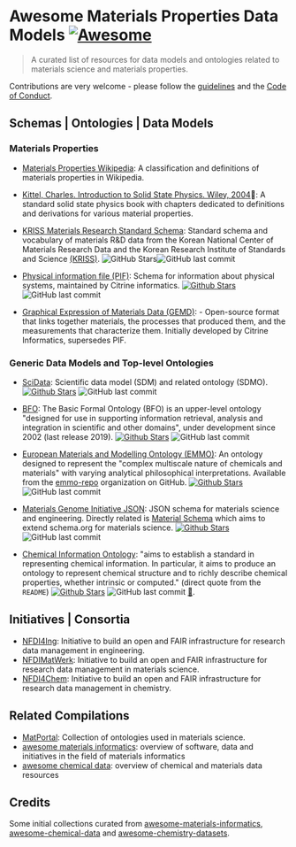 # Awesome Materials Properties Data Models [![Awesome](https://awesome.re/badge.svg)](https://awesome.re)

> A curated list of resources for data models and ontologies related to materials science and materials properties.

Contributions are very welcome - please follow the [guidelines](CONTRIBUTING.md) and the [Code of Conduct](code_of_conduct.md).

## Schemas | Ontologies | Data Models

### Materials Properties

- [Materials Properties Wikipedia](https://en.wikipedia.org/wiki/List_of_materials_properties): A classification and definitions of materials properties in Wikipedia.

- [Kittel, Charles. Introduction to Solid State Physics. Wiley, 2004](https://www.wiley.com/en-us/Introduction+to+Solid+State+Physics%2C+8th+Edition-p-9780471415268)📖: A standard solid state physics book with chapters dedicated to definitions and derivations for various material properties. 

- [KRISS Materials Research Standard Schema](https://github.com/krlee227/MatResData-Standard-Committee/blob/main/dictionary%20ver.%202023%20working%20(230531).json): Standard schema and vocabulary of materials R&D data from the Korean National Center of Materials Research Data and the Korean Research Institute of Standards and Science [(KRISS)](https://www.kriss.re.kr/eng/). ![GitHub Stars](https://img.shields.io/github/stars/krlee227/MatResData-Standard-Committee?style=social)![GitHub last commit](https://img.shields.io/github/last-commit/krlee227/MatResData-Standard-Committee?style=social)

- [Physical information file (PIF)](https://citrineinformatics.github.io/pif-documentation/index.html): Schema for information about physical systems, maintained by Citrine informatics. [![Github Stars](https://img.shields.io/github/stars/CitrineInformatics/pypif?style=social)](https://github.com/CitrineInformatics/pypif) ![GitHub last commit](https://img.shields.io/github/last-commit/CitrineInformatics/pypif?style=social)

- [Graphical Expression of Materials Data (GEMD)](https://citrineinformatics.github.io/gemd-docs/): - Open-source format that links together materials, the processes that produced them, and the measurements that characterize them. Initially developed by Citrine Informatics, supersedes PIF.

### Generic Data Models and Top-level Ontologies

- [SciData](https://github.com/stuchalk/scidata): Scientific data model (SDM) and related ontology (SDMO). [![Github Stars](https://img.shields.io/github/stars/stuchalk/scidata?style=social)](https://github.com/stuchalk/scidata) ![GitHub last commit](https://img.shields.io/github/last-commit/stuchalk/scidata?style=social)

- [BFO](https://github.com/BFO-ontology/BFO): The Basic Formal Ontology (BFO) is an upper-level ontology "designed for use in supporting information retrieval, analysis and integration in scientific and other domains", under development since 2002 (last release 2019). [![Github Stars](https://img.shields.io/github/stars/BFO-ontology/BFO?style=social)](https://github.com/BFO-ontology/BFO) ![GitHub last commit](https://img.shields.io/github/last-commit/BFO-ontology/BFO?style=social)

- [European Materials and Modelling Ontology (EMMO)](https://emmc.info/emmo-info/): An ontology designed to represent the "complex multiscale nature of chemicals and materials" with varying analytical philosophical interpretations. Available from the [emmo-repo](https://github.com/emmo-repo/) organization on GitHub. [![Github Stars](https://img.shields.io/github/stars/emmo-repo/EMMO?style=social)](https://github.com/emmo-repo/EMMO) ![GitHub last commit](https://img.shields.io/github/last-commit/emmo-repo/EMMO?style=social)

- [Materials Genome Initiative JSON](https://github.com/usnistgov/mgi-json-schema): JSON schema for materials science and engineering. Directly related is [Material Schema](https://github.com/usnistgov/material-schema) which aims to extend schema.org for materials science. [![Github Stars](https://img.shields.io/github/stars/usnistgov/mgi-json-schema?style=social)](https://github.com/usnistgov/mgi-json-schema) ![GitHub last commit](https://img.shields.io/github/last-commit/usnistgov/mgi-json-schema?style=social)

- [Chemical Information Ontology](https://github.com/egonw/semanticchemistry/): "aims to establish a standard in representing chemical information. In particular, it aims to produce an ontology to represent chemical structure and to richly describe chemical properties, whether intrinsic or computed." (direct quote from the `README`) [![Github Stars](https://img.shields.io/github/stars/egonw/semanticchemistry?style=social)](https://github.com/egonw/semanticchemistry) ![GitHub last commit](https://img.shields.io/github/last-commit/egonw/semanticchemistry?style=social) [📄](https://doi.org/10.1371/journal.pone.0025513).


## Initiatives | Consortia

- [NFDI4Ing](https://www.nfdi4ing.de/): Initiative to build an open and FAIR infrastructure for research data management in engineering.
- [NFDIMatWerk](https://nfdi-matwerk.de/): Initiative to build an open and FAIR infrastructure for research data management in materials science.
- [NFDI4Chem](https://www.nfdi4chem.de/): Initiative to build an open and FAIR infrastructure for research data management in chemistry.

## Related Compilations

- [MatPortal](https://matportal.org/): Collection of ontologies used in materials science.
- [awesome materials informatics](https://github.com/tilde-lab/awesome-materials-informatics/edit/master/README.md): overview of software, data and initiatives in the field of materials informatics
- [awesome chemical data](https://github.com/neo-chem/awesome-chemical-data): overview of chemical and materials data resources

## Credits

Some initial collections curated from [awesome-materials-informatics](https://github.com/tilde-lab/awesome-materials-informatics), [awesome-chemical-data](https://github.com/neo-chem/awesome-chemical-data) and [awesome-chemistry-datasets](https://github.com/kjappelbaum/awesome-chemistry-datasets/tree/main).

